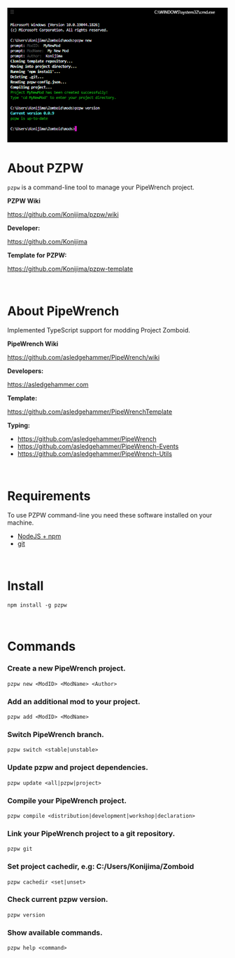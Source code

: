 ![](https://github.com/Konijima/pzpw/blob/master/pzpw.png?raw=true)

# About PZPW

`pzpw` is a command-line tool to manage your PipeWrench project.

**PZPW Wiki**

https://github.com/Konijima/pzpw/wiki

**Developer:**

https://github.com/Konijima

**Template for PZPW:**

https://github.com/Konijima/pzpw-template

<br>

# About PipeWrench

Implemented TypeScript support for modding Project Zomboid.

**PipeWrench Wiki**

https://github.com/asledgehammer/PipeWrench/wiki

**Developers:**

https://asledgehammer.com  

**Template:**

https://github.com/asledgehammer/PipeWrenchTemplate  

**Typing:**

- https://github.com/asledgehammer/PipeWrench
- https://github.com/asledgehammer/PipeWrench-Events
- https://github.com/asledgehammer/PipeWrench-Utils

<br>

# Requirements
To use PZPW command-line you need these software installed on your machine.
- [NodeJS + npm](https://nodejs.org/en/download/) 
- [git](https://git-scm.com/downloads)

<br>

# Install

```
npm install -g pzpw
```

<br>

# Commands

### Create a new PipeWrench project.
```
pzpw new <ModID> <ModName> <Author>
```
### Add an additional mod to your project.
```
pzpw add <ModID> <ModName>
```
### Switch PipeWrench branch.
```
pzpw switch <stable|unstable>
```
### Update pzpw and project dependencies.
```
pzpw update <all|pzpw|project>
```
### Compile your PipeWrench project.
```
pzpw compile <distribution|development|workshop|declaration>
```
### Link your PipeWrench project to a git repository.
```
pzpw git
```
### Set project cachedir, e.g: C:/Users/Konijima/Zomboid
```
pzpw cachedir <set|unset>
```
### Check current pzpw version.
```
pzpw version
```
### Show available commands.
```
pzpw help <command>
```
